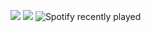 ![](https://github.com/OMD0118/stats/blob/master/generated/overview.svg#gh-dark-mode-only)
![](https://github.com/OMD0118/stats/blob/master/generated/languages.svg#gh-dark-mode-only)
![Spotify recently played](https://spotify-recently-played-readme.vercel.app/api?user=314rxzazn6kkma6z2ax2jibmpreu&width=750)


